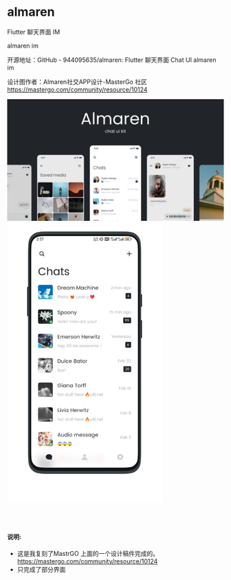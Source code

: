 # almaren

Flutter 聊天界面 IM

almaren im

开源地址：GitHub - 944095635/almaren: Flutter 聊天界面 Chat UI almaren im

设计图作者：Almaren社交APP设计-MasterGo 社区 https://mastergo.com/community/resource/10124

<img src="https://raw.githubusercontent.com/944095635/almaren/master/cover.png" >

<img src="https://raw.githubusercontent.com/944095635/almaren/master/HOME.png" width='360'>

<br></br>
#### 说明:
- 这是我复刻了MastrGO 上面的一个设计稿件完成的。
https://mastergo.com/community/resource/10124
- 只完成了部分界面
